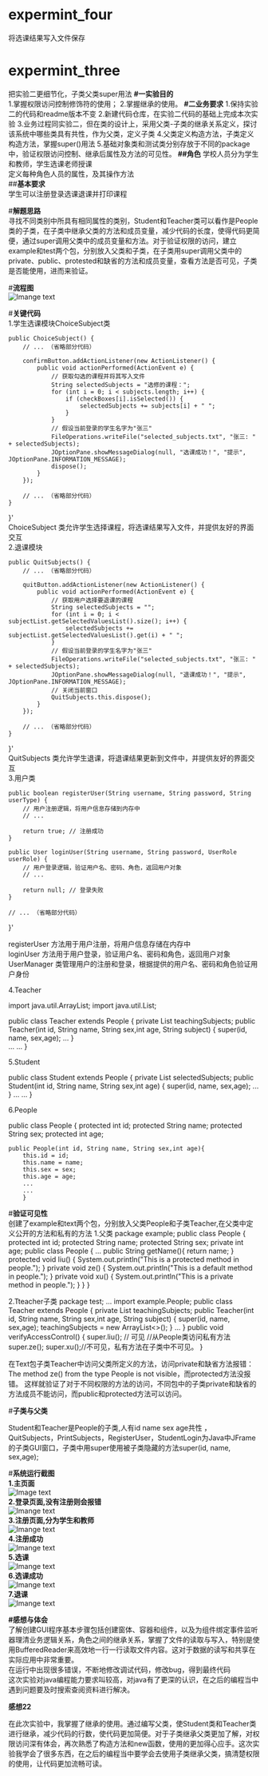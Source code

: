 # expermint_four
将选课结果写入文件保存




# expermint_three
把实验二更细节化，子类父类super用法 
**#一实验目的**  
1.掌握权限访问控制修饰符的使用；
2.掌握继承的使用。
**#二业务要求**
1.保持实验二的代码和readme版本不变
2.新建代码仓库，在实验二代码的基础上完成本次实验
3.业务过程同实验二，但在类的设计上，采用父类-子类的继承关系定义，探讨该系统中哪些类具有共性，作为父类，定义子类
4.父类定义构造方法，子类定义构造方法，掌握super()用法
5.基础对象类和测试类分别存放于不同的package中，验证权限访问控制、继承后属性及方法的可见性。
**##角色**
学校人员分为学生和教师，学生选课老师授课  
定义每种角色人员的属性，及其操作方法  
##**基本要求**  
学生可以注册登录选课退课并打印课程

#**解题思路**   
寻找不同类别中所具有相同属性的类别，Student和Teacher类可以看作是People类的子类，在子类中继承父类的方法和成员变量，减少代码的长度，使得代码更简便，通过super调用父类中的成员变量和方法。对于验证权限的访问，建立example和test两个包，分别放入父类和子类，在子类用super调用父类中的private、public、protested和缺省的方法和成员变量，查看方法是否可见，子类是否能使用，进而来验证。

#**流程图**  
![Imange text](https://github.com/banber0/expermint_two/blob/main/%E6%B5%81%E7%A8%8B%E5%9B%BE.png)  


#**关键代码**  
1.学生选课模块ChoiceSubject类  

    public ChoiceSubject() {
        // ... （省略部分代码）

        confirmButton.addActionListener(new ActionListener() {
            public void actionPerformed(ActionEvent e) {
                // 获取勾选的课程并将其写入文件
                String selectedSubjects = "选修的课程：";
                for (int i = 0; i < subjects.length; i++) {
                    if (checkBoxes[i].isSelected()) {
                        selectedSubjects += subjects[i] + " ";
                    }
                }
                // 假设当前登录的学生名字为"张三"
                FileOperations.writeFile("selected_subjects.txt", "张三: " + selectedSubjects);
                JOptionPane.showMessageDialog(null, "选课成功！", "提示", JOptionPane.INFORMATION_MESSAGE);
                dispose();
            }
        });

        // ... （省略部分代码）
    }
}'  
ChoiceSubject 类允许学生选择课程，将选课结果写入文件，并提供友好的界面交互  
2.退课模块  

    public QuitSubjects() {
        // ... （省略部分代码）

        quitButton.addActionListener(new ActionListener() {
            public void actionPerformed(ActionEvent e) {
                // 获取用户选择要退课的课程
                String selectedSubjects = "";
                for (int i = 0; i < subjectList.getSelectedValuesList().size(); i++) {
                    selectedSubjects += subjectList.getSelectedValuesList().get(i) + " ";
                }
                // 假设当前登录的学生名字为"张三"
                FileOperations.writeFile("selected_subjects.txt", "张三: " + selectedSubjects);
                JOptionPane.showMessageDialog(null, "退课成功！", "提示", JOptionPane.INFORMATION_MESSAGE);
                // 关闭当前窗口
                QuitSubjects.this.dispose();
            }
        });

        // ... （省略部分代码）
    }
}'  
QuitSubjects 类允许学生退课，将退课结果更新到文件中，并提供友好的界面交互  
3.用户类  

    public boolean registerUser(String username, String password, String userType) {
        // 用户注册逻辑，将用户信息存储到内存中
        // ...

        return true; // 注册成功
    }

    public User loginUser(String username, String password, UserRole userRole) {
        // 用户登录逻辑，验证用户名、密码、角色，返回用户对象
        // ...

        return null; // 登录失败
    }

    // ... （省略部分代码）
}'  


registerUser 方法用于用户注册，将用户信息存储在内存中  
loginUser 方法用于用户登录，验证用户名、密码和角色，返回用户对象  
UserManager 类管理用户的注册和登录，根据提供的用户名、密码和角色验证用户身份  

4.Teacher

import java.util.ArrayList;
import java.util.List;

public class Teacher extends People {
    private List<Subject> teachingSubjects;
    public Teacher(int id, String name, String sex,int age, String subject) {
        super(id, name, sex,age);
        ...
    }   
    ...
    ...
    }

5.Student

public class Student extends People {
    private List<Subject> selectedSubjects;
    public Student(int id, String name, String sex,int age) {
        super(id, name, sex,age);
        ...
        }
    ...
    ...
    }

6.People

public class People {
    protected int id;
    protected String name;
    protected String sex;
    protected int age;

    public People(int id, String name, String sex,int age){
        this.id = id;
        this.name = name;
        this.sex = sex;
        this.age = age;
        ...
        ...
        }


#**验证可见性**  
创建了example和text两个包，分别放入父类People和子类Teacher,在父类中定义公开的方法和私有的方法
1.父类
package example;
public class People {
    protected int id;
    protected String name;
    protected String sex;
    private int age;
public class People {
    ...
    public String getName(){
         return name;
    }
    protected void liu() {
        System.out.println("This is a protected method in people.");
    }
    private void ze() {
        System.out.println("This is a default method in people.");
    }
    private void xu() {
        System.out.println("This is a private method in people.");
    }
}
}

2.Tteacher子类
package test;
...
import example.People;
public class Teacher extends People {
private List<Subject> teachingSubjects;
    public Teacher(int id, String name, String sex,int age, String subject) {
        super(id, name, sex,age);
        teachingSubjects = new ArrayList<>();
    }
    ...
    }
     public void verifyAccessControl() {
        super.liu(); // 可见
        //从People类访问私有方法
        super.ze(); 
        super.xu();//不可见，私有方法在子类中不可见。
        }


    


在Text包子类Teacher中访问父类所定义的方法，访问private和缺省方法报错：The method ze() from the type People is not visible，而protected方法没报错。
这样就验证了对于不同权限的方法的访问，不同包中的子类private和缺省的方法成员不能访问，而public和protected方法可以访问。

#**子类与父类** 

Student和Teacher是People的子类,人有id name sex age共性 ，QuitSubjects，PrintSubjects，RegisterUser，StudentLogin为Java中JFrame的子类GUI窗口，子类中用super使用被子类隐藏的方法super(id, name, sex,age);


#**系统运行截图**  
**1.主页面**  
![Image text](https://github.com/banber0/expermint_two/blob/main/%E7%B3%BB%E7%BB%9F%E7%95%8C%E9%9D%A2.png)  
**2.登录页面,没有注册则会报错**  
![Imange text](https://github.com/banber0/expermint_two/blob/main/%E7%99%BB%E5%BD%95.png)  
**3.注册页面,分为学生和教师**  
![Imange text](https://github.com/banber0/expermint_two/blob/main/%E6%B3%A8%E5%86%8C.png)  
**4.注册成功**  
![Imange text](https://github.com/banber0/expermint_two/blob/main/%E6%B3%A8%E5%86%8C%E6%88%90%E5%8A%9F.png)  
**5.选课**  
![Imange text](https://github.com/banber0/expermint_two/blob/main/%E9%80%89%E8%AF%BE.png)  
**6.选课成功**  
![Imange text](https://github.com/banber0/expermint_two/blob/main/%E9%80%89%E8%AF%BE%E6%88%90%E5%8A%9F.png)  
**7.退课**  
![Imange text](https://github.com/banber0/expermint_two/blob/main/%E9%80%80%E8%AF%BE%E6%88%90%E5%8A%9F.png)

**#感想与体会**  
了解创建GUI程序基本步骤包括创建窗体、容器和组件，以及为组件绑定事件监听器理清业务逻辑关系，角色之间的继承关系，掌握了文件的读取与写入，特别是使用BufferedReader来高效地一行一行读取文件内容。这对于数据的读写和共享在实际应用中非常重要。  
在运行中出现很多错误，不断地修改调试代码，修改bug，得到最终代码  
这次实验对java编程能力要求叫较高，对java有了更深的认识，在之后的编程当中遇到问题要及时搜索查阅资料进行解决。


**感想22**

在此次实验中，我掌握了继承的使用。通过编写父类，使Student类和Teacher类进行继承，减少代码的行数，使代码更加简便。对于子类继承父类更加了解，对权限访问深有体会，再次熟悉了构造方法和new函数，使用的更加得心应手。这次实验我学会了很多东西，在之后的编程当中要学会去使用子类继承父类，搞清楚权限的使用，让代码更加流畅可读。

